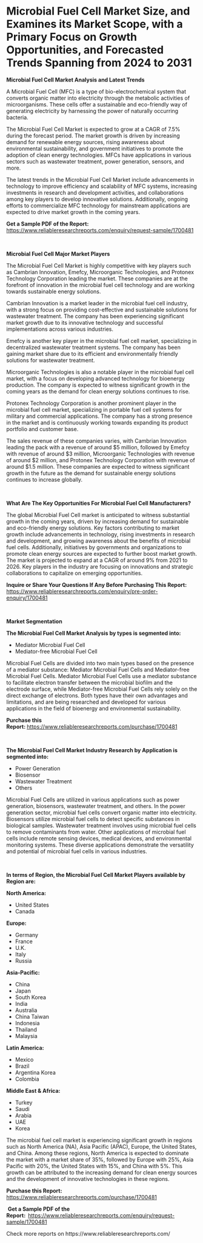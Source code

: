 <p><h1>Microbial Fuel Cell Market Size, and Examines its Market Scope, with a Primary Focus on Growth Opportunities, and Forecasted Trends Spanning from 2024 to 2031</h1></p><p><strong>Microbial Fuel Cell Market Analysis and Latest Trends</strong></p>
<p><p>A Microbial Fuel Cell (MFC) is a type of bio-electrochemical system that converts organic matter into electricity through the metabolic activities of microorganisms. These cells offer a sustainable and eco-friendly way of generating electricity by harnessing the power of naturally occurring bacteria.</p><p>The Microbial Fuel Cell Market is expected to grow at a CAGR of 7.5% during the forecast period. The market growth is driven by increasing demand for renewable energy sources, rising awareness about environmental sustainability, and government initiatives to promote the adoption of clean energy technologies. MFCs have applications in various sectors such as wastewater treatment, power generation, sensors, and more.</p><p>The latest trends in the Microbial Fuel Cell Market include advancements in technology to improve efficiency and scalability of MFC systems, increasing investments in research and development activities, and collaborations among key players to develop innovative solutions. Additionally, ongoing efforts to commercialize MFC technology for mainstream applications are expected to drive market growth in the coming years.</p></p>
<p><strong>Get a Sample PDF of the Report:&nbsp;</strong> <a href="https://www.reliableresearchreports.com/enquiry/request-sample/1700481">https://www.reliableresearchreports.com/enquiry/request-sample/1700481</a></p>
<p>&nbsp;</p>
<p><strong>Microbial Fuel Cell Major Market Players</strong></p>
<p><p>The Microbial Fuel Cell Market is highly competitive with key players such as Cambrian Innovation, Emefcy, Microorganic Technologies, and Protonex Technology Corporation leading the market. These companies are at the forefront of innovation in the microbial fuel cell technology and are working towards sustainable energy solutions.</p><p>Cambrian Innovation is a market leader in the microbial fuel cell industry, with a strong focus on providing cost-effective and sustainable solutions for wastewater treatment. The company has been experiencing significant market growth due to its innovative technology and successful implementations across various industries.</p><p>Emefcy is another key player in the microbial fuel cell market, specializing in decentralized wastewater treatment systems. The company has been gaining market share due to its efficient and environmentally friendly solutions for wastewater treatment.</p><p>Microorganic Technologies is also a notable player in the microbial fuel cell market, with a focus on developing advanced technology for bioenergy production. The company is expected to witness significant growth in the coming years as the demand for clean energy solutions continues to rise.</p><p>Protonex Technology Corporation is another prominent player in the microbial fuel cell market, specializing in portable fuel cell systems for military and commercial applications. The company has a strong presence in the market and is continuously working towards expanding its product portfolio and customer base.</p><p>The sales revenue of these companies varies, with Cambrian Innovation leading the pack with a revenue of around $5 million, followed by Emefcy with revenue of around $3 million, Microorganic Technologies with revenue of around $2 million, and Protonex Technology Corporation with revenue of around $1.5 million. These companies are expected to witness significant growth in the future as the demand for sustainable energy solutions continues to increase globally.</p></p>
<p>&nbsp;</p>
<p><strong>What Are The Key Opportunities For Microbial Fuel Cell Manufacturers?</strong></p>
<p><p>The global Microbial Fuel Cell market is anticipated to witness substantial growth in the coming years, driven by increasing demand for sustainable and eco-friendly energy solutions. Key factors contributing to market growth include advancements in technology, rising investments in research and development, and growing awareness about the benefits of microbial fuel cells. Additionally, initiatives by governments and organizations to promote clean energy sources are expected to further boost market growth. The market is projected to expand at a CAGR of around 9% from 2021 to 2026. Key players in the industry are focusing on innovations and strategic collaborations to capitalize on emerging opportunities.</p></p>
<p><strong>Inquire or Share Your Questions If Any Before Purchasing This Report:</strong> <a href="https://www.reliableresearchreports.com/enquiry/pre-order-enquiry/1700481">https://www.reliableresearchreports.com/enquiry/pre-order-enquiry/1700481</a></p>
<p>&nbsp;</p>
<p><strong>Market Segmentation</strong></p>
<p><strong>The Microbial Fuel Cell Market Analysis by types is segmented into:</strong></p>
<p><ul><li>Mediator Microbial Fuel Cell</li><li>Mediator-free Microbial Fuel Cell</li></ul></p>
<p><p>Microbial Fuel Cells are divided into two main types based on the presence of a mediator substance: Mediator Microbial Fuel Cells and Mediator-free Microbial Fuel Cells. Mediator Microbial Fuel Cells use a mediator substance to facilitate electron transfer between the microbial biofilm and the electrode surface, while Mediator-free Microbial Fuel Cells rely solely on the direct exchange of electrons. Both types have their own advantages and limitations, and are being researched and developed for various applications in the field of bioenergy and environmental sustainability.</p></p>
<p><strong>Purchase this Report:&nbsp;</strong><a href="https://www.reliableresearchreports.com/purchase/1700481">https://www.reliableresearchreports.com/purchase/1700481</a></p>
<p>&nbsp;</p>
<p><strong>The Microbial Fuel Cell Market Industry Research by Application is segmented into:</strong></p>
<p><ul><li>Power Generation</li><li>Biosensor</li><li>Wastewater Treatment</li><li>Others</li></ul></p>
<p><p>Microbial Fuel Cells are utilized in various applications such as power generation, biosensors, wastewater treatment, and others. In the power generation sector, microbial fuel cells convert organic matter into electricity. Biosensors utilize microbial fuel cells to detect specific substances in biological samples. Wastewater treatment involves using microbial fuel cells to remove contaminants from water. Other applications of microbial fuel cells include remote sensing devices, medical devices, and environmental monitoring systems. These diverse applications demonstrate the versatility and potential of microbial fuel cells in various industries.</p></p>
<p>&nbsp;</p>
<p><strong>In terms of Region, the Microbial Fuel Cell Market Players available by Region are:</strong></p>
<p>
    <p> <strong> North America: </strong>
        <ul>
            <li>United States</li>
            <li>Canada</li>
        </ul>
        </p> 
    <p> <strong> Europe: </strong>
        <ul>
            <li>Germany</li>
            <li>France</li>
            <li>U.K.</li>
            <li>Italy</li>
            <li>Russia</li>
        </ul>
        </p> 
    <p> <strong> Asia-Pacific: </strong>
        <ul>
            <li>China</li>
            <li>Japan</li>
            <li>South Korea</li>
            <li>India</li>
            <li>Australia</li>
            <li>China Taiwan</li>
            <li>Indonesia</li>
            <li>Thailand</li>
            <li>Malaysia</li>
        </ul>
        </p> 
    <p> <strong> Latin America: </strong>
        <ul>
            <li>Mexico</li>
            <li>Brazil</li>
            <li>Argentina Korea</li>
            <li>Colombia</li>
        </ul>
        </p> 
    <p> <strong> Middle East & Africa: </strong>
        <ul>
            <li>Turkey</li>
            <li>Saudi</li>
            <li>Arabia</li>
            <li>UAE</li>
            <li>Korea</li>
        </ul>
    </p>
    </p>
<p><p>The microbial fuel cell market is experiencing significant growth in regions such as North America (NA), Asia Pacific (APAC), Europe, the United States, and China. Among these regions, North America is expected to dominate the market with a market share of 35%, followed by Europe with 25%, Asia Pacific with 20%, the United States with 15%, and China with 5%. This growth can be attributed to the increasing demand for clean energy sources and the development of innovative technologies in these regions.</p></p>
<p><strong>Purchase this Report: </strong><a href="https://www.reliableresearchreports.com/purchase/1700481">https://www.reliableresearchreports.com/purchase/1700481</a></p>
<p>&nbsp;<strong>Get a Sample PDF of the Report:&nbsp;&nbsp;</strong><a href="https://www.reliableresearchreports.com/enquiry/request-sample/1700481">https://www.reliableresearchreports.com/enquiry/request-sample/1700481</a></p>
<p><strong></strong></p>
<p>Check more reports on https://www.reliableresearchreports.com/</p>